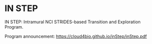 # IN STEP
IN STEP: Intramural NCI STRIDES-based Transition and Exploration Program.

Program announcement: https://cloud4bio.github.io/inStep/inStep.pdf
